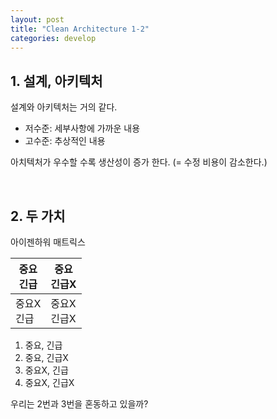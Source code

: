```yaml
---
layout: post
title: "Clean Architecture 1-2"
categories: develop
---
```


## 1. 설계, 아키텍처

설계와 아키텍처는 거의 같다.  
- 저수준: 세부사항에 가까운 내용
- 고수준: 추상적인 내용

아치텍처가 우수할 수록 생산성이 증가 한다. (= 수정 비용이 감소한다.)  

<br/>

## 2. 두 가치

아이젠하워 매트릭스 

|중요<br/>긴급|중요<br/>긴급X|
|---|---|
|중요X<br/>긴급|중요X<br/>긴급X|

1. 중요, 긴급 
2. 중요, 긴급X
3. 중요X, 긴급
4. 중요X, 긴급X 

우리는 2번과 3번을 혼동하고 있을까? 
